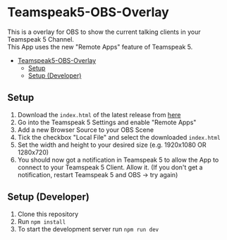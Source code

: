 # Teamspeak5-OBS-Overlay

This is a overlay for OBS to show the current talking clients in your Teamspeak 5 Channel.  
This App uses the new "Remote Apps" feature of Teamspeak 5.

- [Teamspeak5-OBS-Overlay](#teamspeak5-obs-overlay)
  - [Setup](#setup)
  - [Setup (Developer)](#setup-developer)

## Setup

1. Download the `index.html` of the latest release from [here](https://github.com/DerTyp876/ts5-obs-overlay/releases/tag/v1.0.0)
2. Go into the Teamspeak 5 Settings and enable "Remote Apps"
3. Add a new Browser Source to your OBS Scene
4. Tick the checkbox "Local File" and select the downloaded `index.html`
5. Set the width and height to your desired size (e.g. 1920x1080 OR 1280x720)
6. You should now got a notification in Teamspeak 5 to allow the App to connect to your Teamspeak 5 Client. Allow it. (If you don't get a notification, restart Teamspeak 5 and OBS -> try again)

## Setup (Developer)

1. Clone this repository
2. Run `npm install`
3. To start the development server run `npm run dev`
